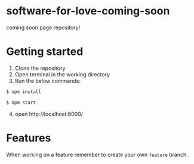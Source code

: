 # software-for-love-coming-soon
coming soon page repository!


# Getting started

1. Clone the repository
2. Open terminal in the working directory
3. Run the below commands:
```bash
$ npm install 

$ npm start
```
4. open http://localhost:8000/

# Features

When working on a feature remember to create your own ```feature``` branch.

